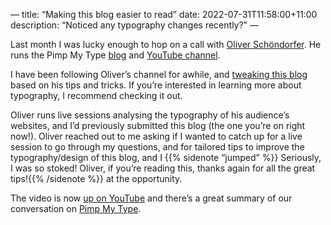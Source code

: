 —
title: “Making this blog easier to read”
date: 2022-07-31T11:58:00+11:00
description: “Noticed any typography changes recently?”
—

Last month I was lucky enough to hop on a call with [Oliver Schöndorfer](https://twitter.com/glyphe). He runs the Pimp My Type [blog](https://pimpmytype.com) and [YouTube channel](https://www.youtube.com/c/pimpmytype).

I have been following Oliver’s channel for awhile, and [tweaking this blog](TODO) based on his tips and tricks. If you’re interested in learning more about typography, I recommend checking it out.

Oliver runs live sessions analysing the typography of his audience’s websites, and I’d previously submitted this blog (the one you’re on right now!). Oliver reached out to me asking if I wanted to catch up for a live session to go through my questions, and for tailored tips to improve the typography/design of this blog, and I {{% sidenote “jumped” %}} Seriously, I was so stoked! Oliver, if you’re reading this, thanks again for all the great tips!{{% /sidenote %}} at the opportunity.

The video is now [up on YouTube](https://www.youtube.com/watch?v=vBEIJa6KJ-Y) and there’s a great summary of our conversation on [Pimp My Type](https://pimpmytype.com/hugo-md/).